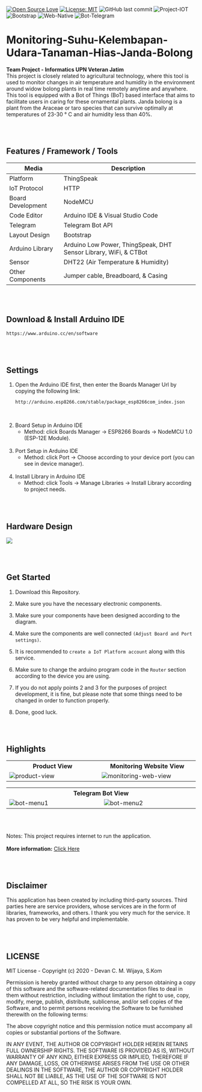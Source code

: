 [![Open Source Love](https://badges.frapsoft.com/os/v1/open-source.svg?style=flat)](https://github.com/ellerbrock/open-source-badges/)
[![License: MIT](https://img.shields.io/badge/License-MIT-green.svg)](https://opensource.org/licenses/MIT)
![GitHub last commit](https://img.shields.io/github/last-commit/devancakra/Sistem-Pemantauan-Suhu-dan-Kelembapan-Udara-Pada-Tanaman-Hias-Janda-Bolong-Terintegrasi)
![Project-IOT](https://img.shields.io/badge/-ProjectIOT-light.svg?style=flat&logo=arduino&logoColor=white&color=1db86a)
![Bootstrap](https://img.shields.io/badge/-Bootstrap-purple.svg?&logo=bootstrap&logoColor=white)
![Web-Native](https://img.shields.io/badge/-WebsiteNative-grey.svg?&logo=PHP&logoColor=white)
![Bot-Telegram](https://img.shields.io/badge/-BotTelegram-blue.svg?style=flat&logo=telegram&logoColor=white)


# Monitoring-Suhu-Kelembapan-Udara-Tanaman-Hias-Janda-Bolong
<strong>Team Project - Informatics UPN Veteran Jatim</strong><br>
This project is closely related to agricultural technology, where this tool is used to monitor changes in air temperature and humidity in the environment around widow bolong plants in real time remotely anytime and anywhere. This tool is equipped with a Bot of Things (BoT) based interface that aims to facilitate users in caring for these ornamental plants. Janda bolong is a plant from the Araceae or taro species that can survive optimally at temperatures of 23-30 ° C and air humidity less than 40%.

<br><br>

## Features / Framework / Tools
| Media | Description |
| --- | --- |
| Platform | ThingSpeak |
| IoT Protocol | HTTP |
| Board Development | NodeMCU |
| Code Editor | Arduino IDE & Visual Studio Code |
| Telegram | Telegram Bot API |
| Layout Design | Bootstrap |
| Arduino Library | Arduino Low Power, ThingSpeak, DHT Sensor Library, WiFi, & CTBot |
| Sensor | DHT22 (Air Temperature & Humidity) |
| Other Components | Jumper cable, Breadboard, & Casing  |

<br><br>

## Download & Install Arduino IDE
```bash
https://www.arduino.cc/en/software
```

<br><br>

## Settings
1. Open the Arduino IDE first, then enter the Boards Manager Url by copying the following link:
   ```bash
   http://arduino.esp8266.com/stable/package_esp8266com_index.json
   ```
<br>

2. Board Setup in Arduino IDE
   <ul>
      <li>Method: click Boards Manager -> ESP8266 Boards -> NodeMCU 1.0 (ESP-12E Module).</li>
   </ul>
   <br>
3. Port Setup in Arduino IDE
   <ul>
      <li>Method: click Port -> Choose according to your device port (you can see in device manager).</li>
   </ul>
   <br>
4. Install Library in Arduino IDE
   <ul>
      <li>Method: click Tools -> Manage Libraries -> Install Library according to project needs.</li>
   </ul>

<br><br>

## Hardware Design
<img src="https://user-images.githubusercontent.com/54527592/133961211-2cd3fda2-a9fe-4381-9cca-1816b0ae1f60.jpg">

<br><br>

## Get Started
1. Download this Repository.
   
2. Make sure you have the necessary electronic components.
   
3. Make sure your components have been designed according to the diagram.
   
4. Make sure the components are well connected ``` (Adjust Board and Port settings) ```.
   
5. It is recommended to ``` create a IoT Platform account ``` along with this service.
    
6. Make sure to change the arduino program code in the ``` Router ``` section according to the device you are using.
    
7. If you do not apply points 2 and 3 for the purposes of project development, it is fine, but please note that some things need to be changed in order to function properly.
    
8. Done, good luck.

<br><br>

## Highlights
<table>
<tr>
<th width="420">Product View</th>
<th width="420">Monitoring Website View</th>
</tr>
<tr>
<td><img src="https://user-images.githubusercontent.com/54527592/133962095-8baa3737-3bf0-4d6b-bc65-c0cff1c37021.jpg" alt="product-view"></td>
<td><img src="https://user-images.githubusercontent.com/54527592/133962162-8856e20d-9e84-43c4-ac4a-0316d2c65004.jpg" alt="monitoring-web-view"></td>
</tr>
</table>
<table>
<tr>
<th colspan="2">Telegram Bot View</th>
</tr>
<tr>
<td width="420"><img src="https://user-images.githubusercontent.com/54527592/133962195-70e38df7-8e56-422b-ba30-3b42a642c62b.JPG" alt="bot-menu1"></td>
<td width="420"><img src="https://user-images.githubusercontent.com/54527592/133962202-2399d06a-4f97-4335-86b4-4c043d7d1d17.JPG" alt="bot-menu2"></td>
</tr>
</table>

<br><br>

Notes: This project requires internet to run the application.<br><br>
<b>More information:</b> <a href="https://ejournal.upnvj.ac.id/informatik/article/view/3436"><u>Click Here</u></a>

<br><br>

## Disclaimer
This application has been created by including third-party sources. Third parties here are service providers, whose services are in the form of libraries, frameworks, and others. I thank you very much for the service. It has proven to be very helpful and implementable.

<br><br>

## LICENSE
MIT License - Copyright (c) 2020 - Devan C. M. Wijaya, S.Kom

Permission is hereby granted without charge to any person obtaining a copy of this software and the software-related documentation files to deal in them without restriction, including without limitation the right to use, copy, modify, merge, publish, distribute, sublicense, and/or sell copies of the Software, and to permit persons receiving the Software to be furnished therewith on the following terms:

The above copyright notice and this permission notice must accompany all copies or substantial portions of the Software.

IN ANY EVENT, THE AUTHOR OR COPYRIGHT HOLDER HEREIN RETAINS FULL OWNERSHIP RIGHTS. THE SOFTWARE IS PROVIDED AS IS, WITHOUT WARRANTY OF ANY KIND, EITHER EXPRESS OR IMPLIED, THEREFORE IF ANY DAMAGE, LOSS, OR OTHERWISE ARISES FROM THE USE OR OTHER DEALINGS IN THE SOFTWARE, THE AUTHOR OR COPYRIGHT HOLDER SHALL NOT BE LIABLE, AS THE USE OF THE SOFTWARE IS NOT COMPELLED AT ALL, SO THE RISK IS YOUR OWN.
